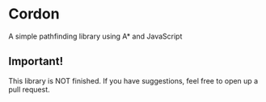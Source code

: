 # Cordon
A simple pathfinding library using A* and JavaScript

## **Important!**

This library is NOT finished. If you have suggestions, feel free to open up a pull request.
